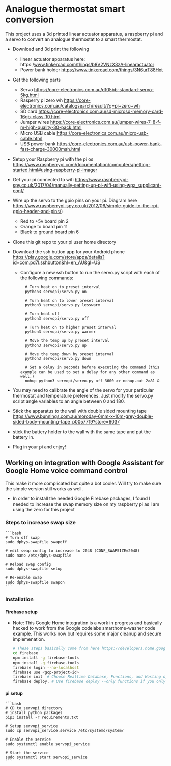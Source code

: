 # Analogue thermostat smart conversion

This project uses a 3d printed linear actuator apparatus, a raspberry pi and a servo to convert an analogue thermostat to a smart thermostat.

- Download and 3d print the following
  - linear actuator apparatus here: https:/www.tinkercad.com/things/b8V2VNzX3zA-linearactuator
  - Power bank holder <https://www.tinkercad.com/things/3N6urT88Hxt>

- Get the following parts
  - Servo <https://core-electronics.com.au/df05bb-standard-servo-5kg.html>
  - Rasperry pi zero wh <https://core-electronics.com.au/catalogsearch/result/?q=pi+zero+wh>
  - SD card <https://core-electronics.com.au/sd-microsd-memory-card-16gb-class-10.html>
  - Jumper wires <https://core-electronics.com.au/jumper-wires-7-8-f-m-high-quality-30-pack.html>
  - Micro USB cable <https://core-electronics.com.au/micro-usb-cable.html>
  - USB power bank <https://core-electronics.com.au/usb-power-bank-fast-charge-30000mah.html>

- Setup your Raspberry pi with the pi os <https://www.raspberrypi.com/documentation/computers/getting-started.html#using-raspberry-pi-imager>
- Get your pi connected to wifi <https://www.raspberrypi-spy.co.uk/2017/04/manually-setting-up-pi-wifi-using-wpa_supplicant-conf/>
- Wire up the servo to the gpio pins on your pi. Diagram here <https://www.raspberrypi-spy.co.uk/2012/06/simple-guide-to-the-rpi-gpio-header-and-pins/>)
  - Red to +5v board pin 2
  - Orange to board pin 11
  - Black to ground board pin 6
- Clone this git repo to your pi user home directory
- Download the ssh button app for your Android phone <https://play.google.com/store/apps/details?id=com.pd7l.sshbutton&hl=en_AU&gl=US>
  - Configure a new ssh button to run the servo.py script with each of the following commands:

    ```ssh
      # Turn heat on to preset interval
      python3 servopi/servo.py on

      # Turn heat on to lower preset interval
      python3 servopi/servo.py lesswarm

      # Turn heat off
      python3 servopi/servo.py off

      # Turn heat on to higher preset interval
      python3 servopi/servo.py warmer

      # Move the temp up by preset interval
      python3 servopi/servo.py up

      # Move the temp down by preset interval
      python3 servopi/servo.py down

      # Set a delay in seconds before executing the command (this example can be used to set a delay for any other command as well.)
      nohup python3 servopi/servo.py off 3600 >> nohup.out 2>&1 &

    ```

- You may need to calibrate the angle of the servo for your particular thermostat and temperature preferences. Just modify the servo.py script angle variables to an angle between 0 and 180.
- Stick the apparatus to the wall with double sided mounting tape <https://www.bunnings.com.au/moroday-6mm-x-10m-grey-double-sided-body-mounting-tape_p0057719?store=6037>
- stick the battery holder to the wall with the same tape and put the battery in.
- Plug in your pi and enjoy!

## Working on integration with Google Assistant for Google Home voice command control

This make it more complicated but quite a bot cooler. Will try to make sure the simple version still works as well.

- In order to install the needed Google Firebase packages, I found I needed to increase the swap memory size on my raspberry pi as I am using the zero for this project

### Steps to increase swap size

    ```bash
    # Turn off swap
    sudo dphys-swapfile swapoff

    # edit swap config to increase to 2048 (CONF_SWAPSIZE=2048)
    sudo nano /etc/dphys-swapfile

    # Reload swap config
    sudo dphys-swapfile setup

    # Re-enable swap
    sudo dphys-swapfile swapon
    ```

### Installation

#### Firebase setup

* Note: This Google Home integration is a work in progress and basically hacked to work from the Google codelabs smarthome-washer code example. This works now but requires some major cleanup and secure implemenation.

    ```bash
    # These steps basically come from here https://developers.home.google.com/codelabs/smarthome-washer
    cd firebase
    npm install -g firebase-tools
    npm install -g firebase-tools
    firebase login --no-localhost
    firebase use <gcp-project-id>
    firebase init  # Choose Realtime Database, Functions, and Hosting options
    firebase deploy. # Use firebase deploy --only functions if you only want to deploy the functions
    ```
#### pi setup

    ```bash
    # CD to servopi directory
    # install python packages
    pip3 install -r requirements.txt

    # Setup servopi_service
    sudo cp servopi_service.service /etc/systemd/system/

    # Enable the service
    sudo systemctl enable servopi_service

    # Start the service
    sudo systemctl start servopi_service
    ```
